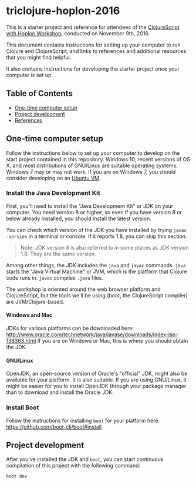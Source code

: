 # triclojure-hoplon-2016

This is a starter project and reference for attendees of
the [ClojureScript with Hoplon Workshop](http://www.meetup.com/TriClojure/events/234304229/),
conducted on November 9th, 2016.

This document contains instructions for setting up your computer to run Clojure
and ClojureScript, and links to references and additional resources that you
might find helpful.

It also contains instructions for developing the starter project once your
computer is set up.

## Table of Contents

* [One-time computer setup](##one-time-computer-setup)
* [Project develpoment](#project-developmenht)
* [References](#references)

## One-time computer setup

Follow the instructions below to set up your computer to develop on the start project contained in this repository.  Windows 10, recent versions of OS X, and most distributions of GNU/Linux are suitable operating systems.  Windows 7 may or may not work.  If you are on Windows 7, you should consider developing on an [Ubuntu VM](http://askubuntu.com/a/153098).

### Install the Java Development Kit

First, you'll need to install the "Java Development Kit" or JDK on your
computer. You need version 8 or higher, so even if you have version 8 or
below already installed, you should install the latest version.

You can check which version of the JDK you have installed by trying `javac -version` in a terminal or console.  If it reports 1.8, you can skip this section.

> Note: JDK version 8 is also referred to in some places as JDK version 1.8.  They are the same version.

Among other things, the JDK includes the `java` and `javac` commands. `java`
starts the "Java Virtual Machine" or JVM, which is the platform that Clojure
code runs in. `javac` compiles `.java` files.

The workshop is oriented around the web browser platform and ClojureScript, but
the tools we'll be using (boot, the ClojureScript compiler) are
JVM/Clojure-based.

#### Windows and Mac

JDKs for various platforms can be downloaded here:
http://www.oracle.com/technetwork/java/javase/downloads/index-jsp-138363.html If
you are on Windows or Mac, this is where you should obtain the JDK.

#### GNU/Linux

OpenJDK, an open-source version of Oracle's "official" JDK, might also be
available for your platform. It is also suitable. If you are using GNU/Linux, it
might be easier for you to install OpenJDK through your package manager than to
download and install the Oracle JDK.

### Install Boot

Follow the instructions for installing `boot` for your platform here:
https://github.com/boot-clj/boot#install

## Project development

After you've installed the JDK and `boot`, you can start continuous compilation of this project with the following command:

    boot dev


